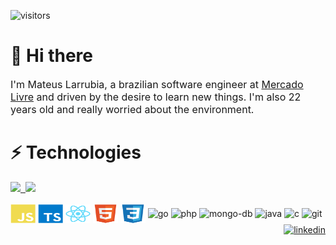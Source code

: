 ![visitors](https://visitor-badge-reloaded.herokuapp.com/badge?page_id=Anonimy&style=flat)

# 👋 Hi there

<p style="font-size: 16px">I'm Mateus Larrubia, a brazilian software engineer at <a href="https://www.mercadolivre.com.br/" target="_blank">Mercado Livre</a> and driven by the desire to learn new things. I'm also 22 years old and really worried about the environment.</p>

# ⚡ Technologies

<div>
  <a href="https://github.com/Anonimy">
    <img height="180em" src="https://github-readme-stats.vercel.app/api?username=Anonimy&show_icons=true&include_all_commits=true&count_private=true&theme=dark" />&nbsp;
    <img height="180em" src="https://github-readme-stats.vercel.app/api/top-langs/?username=Anonimy&layout=compact&theme=dark" />
  </a>
</div>
<br />
<div>
  <span>
    <img align="center" alt="javascript" height="30" width="40" src="https://raw.githubusercontent.com/devicons/devicon/master/icons/javascript/javascript-plain.svg" />
    <img align="center" alt="typescript" height="30" width="40" src="https://raw.githubusercontent.com/devicons/devicon/master/icons/typescript/typescript-plain.svg" />
    <img align="center" alt="react" height="30" width="40" src="https://raw.githubusercontent.com/devicons/devicon/master/icons/react/react-original.svg" />
    <img align="center" alt="html" height="30" width="40" src="https://raw.githubusercontent.com/devicons/devicon/master/icons/html5/html5-original.svg" />
    <img align="center" alt="css" height="30" width="40" src="https://raw.githubusercontent.com/devicons/devicon/master/icons/css3/css3-original.svg" />
    <img align="center" alt="go" height="30" width="40" src="https://cdn.jsdelivr.net/gh/devicons/devicon/icons/go/go-original.svg" />
    <img  align="center" alt="php" height="30" width="40" src="https://cdn.jsdelivr.net/gh/devicons/devicon/icons/php/php-original.svg" />
    <img align="center" alt="mongo-db" height="30" width="40" src="https://cdn.jsdelivr.net/gh/devicons/devicon/icons/mongodb/mongodb-plain-wordmark.svg" />
    <img align="center" alt="java" height="30" width="40" src="https://cdn.jsdelivr.net/gh/devicons/devicon/icons/java/java-original.svg" />
    <img align="center" alt="c" height="30" width="40" src="https://cdn.jsdelivr.net/gh/devicons/devicon/icons/c/c-plain.svg" />
    <img align="center" alt="git" height="30" width="40" src="https://cdn.jsdelivr.net/gh/devicons/devicon/icons/git/git-original.svg" />
  </span>
  <a style="float: right" href="https://www.linkedin.com/in/mateus-larrubia-274538138/" target="_blank">
    <img align="center" src="https://img.shields.io/badge/-LinkedIn-%230077B5?style=for-the-badge&logo=linkedin&logoColor=white" alt="linkedin" />
  </a>
</div>
<br />

<!--
**Anonimy/Anonimy** is a ✨ _special_ ✨ repository because its `README.md` (this file) appears on your GitHub profile.

Here are some ideas to get you started:

- 🔭 I’m currently working on ...
- 🌱 I’m currently learning ...
- 👯 I’m looking to collaborate on ...
- 🤔 I’m looking for help with ...
- 💬 Ask me about ...
- 📫 How to reach me: ...
- 😄 Pronouns: ...
- ⚡ Fun fact: ...
-->
